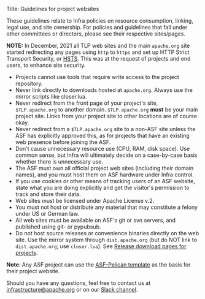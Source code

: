 Title: Guidelines for project websites

These guidelines relate to Infra policies on resource consumption, linking, legal use, and site ownership. For policies and guidelines that fall under other committees or directors, please see their respective sites/pages.

**NOTE:**  In December, 2021 all TLP web sites and the main `apache.org` site started redirecting any pages using `http` to `https` and set up HTTP Strict Transport Security, or <a href="https://www.globalsign.com/en/blog/what-is-hsts-and-how-do-i-use-it" target="_blank">HSTS</a>. This was at the request of projects and end users, to enhance site security.


- Projects cannot use tools that require write access to the project repository.
- Never link directly to downloads hosted at `apache.org`. Always use the mirror scripts like closer.lua.
- Never redirect from the front page of your project's site, `$TLP.apache.org` to another domain. `$TLP.apache.org` **must** be your main project site. Links from your project site to other locations are of course okay.
- Never redirect from a `$TLP.apache.org` site to a non-ASF site unless the ASF has explicitly approved this, as for projects that have an existing web presence before joining the ASF.
- Don't cause unnecessary resource use (CPU, RAM, disk space). Use common sense, but Infra will ultimately decide on a case-by-case basis whether there is unnecessary use.
- The ASF must own all official project web sites (including their domain names), and you must host them on ASF hardware under Infra control.
- If you use cookies or other means of tracking users of an ASF website, state what you are doing explicitly and get the visitor's permission to track and store their data.
- Web sites must be licensed under Apache License v.2.
- You must not host or distribute any material that may constitute a felony under US or German law.
- All web sites must be available on ASF's git or svn servers, and published using git- or pypubsub.
- Do not host source releases or convenience binaries directly on the web site. Use the mirror system through `dist.apache.org` (but do NOT link to `dist.apache.org`; use `closer.lua`). See [Release download pages for projects](release-download-pages.html).

**Note**: Any ASF project can use the [ASF-Pelican template](asf-pelican.html) as the basis for their project website. 

Should you have any questions, feel free to contact us at <a href="mailto:infrastructure@apache.org" target="_blank">infrastructure@apache.org</a> or on our <a href="https://the-asf.slack.com" target="_blank">Slack channel</a>.
